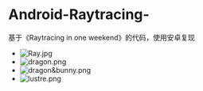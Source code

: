 # Android-Raytracing-
基于《Raytracing in one weekend》的代码，使用安卓复现
- ![Ray.jpg](Ray.jpg)
- ![dragon.png](dragon.png)
- ![dragon&bunny.png](dragon&bunny.png)
- ![lustre.png](lustre.png)
